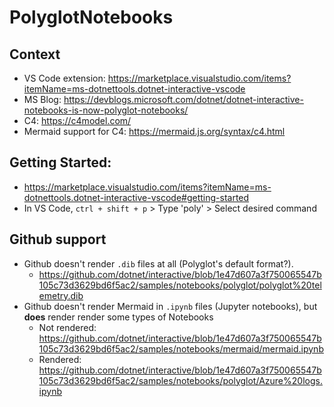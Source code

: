 # PolyglotNotebooks

## Context
- VS Code extension: https://marketplace.visualstudio.com/items?itemName=ms-dotnettools.dotnet-interactive-vscode
- MS Blog: https://devblogs.microsoft.com/dotnet/dotnet-interactive-notebooks-is-now-polyglot-notebooks/
- C4: https://c4model.com/
- Mermaid support for C4: https://mermaid.js.org/syntax/c4.html

## Getting Started:
- https://marketplace.visualstudio.com/items?itemName=ms-dotnettools.dotnet-interactive-vscode#getting-started
- In VS Code, `ctrl + shift + p` > Type 'poly' > Select desired command

## Github support
- Github doesn't render `.dib` files at all (Polyglot's default format?).
    - https://github.com/dotnet/interactive/blob/1e47d607a3f750065547b105c73d3629bd6f5ac2/samples/notebooks/polyglot/polyglot%20telemetry.dib
- Github doesn't render Mermaid in `.ipynb` files (Jupyter notebooks), but __does__ render render some types of Notebooks
    - Not rendered: https://github.com/dotnet/interactive/blob/1e47d607a3f750065547b105c73d3629bd6f5ac2/samples/notebooks/mermaid/mermaid.ipynb
    - Rendered: https://github.com/dotnet/interactive/blob/1e47d607a3f750065547b105c73d3629bd6f5ac2/samples/notebooks/polyglot/Azure%20logs.ipynb

